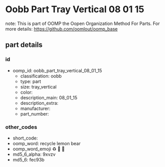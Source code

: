 # Oobb Part Tray Vertical 08 01 15  

note: This is part of OOMP the Oopen Organization Method For Parts. For more details: https://github.com/oomlout/oomp_base

##  part details





### id
* oomp_id: oobb_part_tray_vertical_08_01_15
  * classification: oobb
  * type: part
  * size: tray_vertical
  * color: 
  * description_main: 08_01_15
  * description_extra: 
  * manufacturer: 
  * part_number: 

### other_codes
* short_code: 
* oomp_word: recycle lemon bear
* oomp_word_emoji :recycle: :lemon: :bear:
* md5_6_alpha: 9xvzv
* md5_6: fec93b